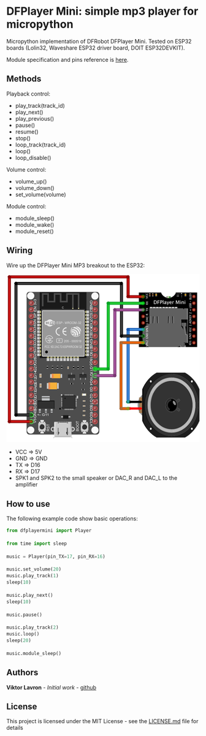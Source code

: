 # DFPlayer Mini: simple mp3 player for micropython

Micropython implementation of DFRobot DFPlayer Mini. Tested on ESP32 boards (Lolin32, Waveshare ESP32 driver board, DOIT ESP32DEVKIT).

Module specification and pins reference is [here](https://wiki.dfrobot.com/DFPlayer_Mini_SKU_DFR0299).

## Methods

Playback control:
* play_track(track_id)
* play_next()
* play_previous()
* pause()
* resume()
* stop()
* loop_track(track_id)
* loop()
* loop_disable()

Volume control:
* volume_up()
* volume_down()
* set_volume(volume)

Module control:
* module_sleep()
* module_wake()
* module_reset()

## Wiring

Wire up the DFPlayer Mini MP3 breakout to the ESP32:

![DFPlayer-mini ESP32 micropython connection diagram](DFPlayer-mini_ESP32_connection_diagram.png)

* VCC  => 5V
* GND  => GND
* TX   => D16
* RX   => D17
* SPK1 and SPK2 to the small speaker or DAC_R and DAC_L to the amplifier

## How to use

The following example code show basic operations: 

```python
from dfplayermini import Player

from time import sleep

music = Player(pin_TX=17, pin_RX=16)

music.set_volume(20)
music.play_track(1)
sleep(10)

music.play_next()
sleep(10)

music.pause()

music.play_track(2)
music.loop()
sleep(20)

music.module_sleep()
```
## Authors

**Viktor Lavron** - *Initial work* - [github](https://github.com/lavron)

## License

This project is licensed under the MIT License - see the [LICENSE.md](LICENSE.md) file for details